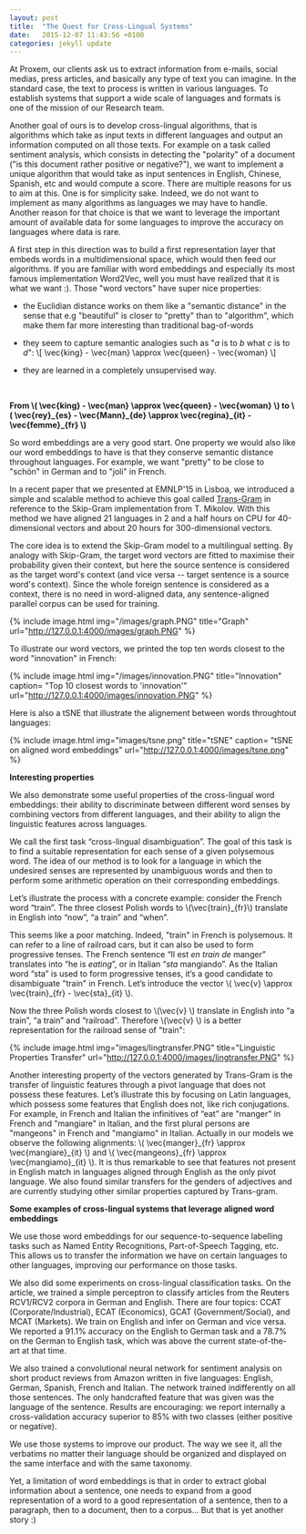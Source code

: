 ```yaml
---
layout: post
title:  "The Quest for Cross-Lingual Systems"
date:   2015-12-07 11:43:56 +0100
categories: jekyll update
---
```


At Proxem, our clients ask us to extract information from e-mails, social medias, press articles, and basically any type of text you can imagine. In the standard case, the text to process is written in various languages. To establish systems that support a wide scale of languages and formats is one of the mission of our Research team.

Another goal of ours is to develop cross-lingual algorithms, that is algorithms which take as input texts in different languages and output an information computed on all those texts. For example on a task called sentiment analysis, which consists in detecting the "polarity" of a document ("is this document rather positive or negative?"), we want to implement a unique algorithm that would take as input sentences in English, Chinese, Spanish, etc and would compute a score. There are multiple reasons for us to aim at this. One is for simplicity sake. Indeed, we do not want to implement as many algorithms as languages we may have to handle. Another reason for that choice is that we want to leverage the important amount of available data for some languages to improve the accuracy on languages where data is rare.

A first step in this direction was to build a first representation layer that embeds words in a multidimensional space, which would then feed our algorithms. If you are familiar with word embeddings and especially its most famous implementation Word2Vec, well you must have realized that it is what we want :). Those "word vectors" have super nice properties:

+ the Euclidian distance works on them like a "semantic distance" in the sense that e.g "beautiful" is closer to "pretty" than to "algorithm", which make them far more interesting than traditional bag-of-words

+ they seem to capture semantic analogies such as "*a* is to *b* what *c* is to *d*": \\[ \vec{king} - \vec{man} \approx \vec{queen} - \vec{woman} \\]

+ they are learned in a completely unsupervised way.

<br>

**From \\( \vec{king} - \vec{man} \approx \vec{queen} - \vec{woman} \\) to \\( \vec{rey}\_{es} - \vec{Mann}\_{de} \approx \vec{regina}\_{it} - \vec{femme}\_{fr} \\)**

So word embeddings are a very good start. One property we would also like our word embeddings to have is that they conserve semantic distance throughout languages. For example, we want "pretty" to be close to "schön" in German and to "joli" in French.

In a recent paper that we presented at EMNLP'15 in Lisboa, we introduced a simple and scalable method to achieve this goal called [Trans-Gram][article] in reference to the Skip-Gram implementation from T. Mikolov. With this method we have aligned 21 languages in 2 and a half hours on CPU for 40-dimensional vectors and about 20 hours for 300-dimensional vectors.

The core idea is to extend the Skip-Gram model to a multilingual setting. By analogy with Skip-Gram, the target word vectors are fitted to maximise their probability given their context, but here the source sentence is considered as the target word's context (and vice versa -- target sentence is a source word's context). Since the whole foreign sentence is considered as a context, there is no need in word-aligned data, any sentence-aligned parallel corpus can be used for training.

{% include image.html
            img="/images/graph.PNG"
            title="Graph"
            url="http://127.0.0.1:4000/images/graph.PNG" %}

To illustrate our word vectors, we printed the top ten words closest to the word "innovation" in French:

{% include image.html
            img="/images/innovation.PNG"
            title="Innovation"
            caption= "Top 10 closest words to 'innovation'"
            url="http://127.0.0.1:4000/images/innovation.PNG" %}

Here is also a tSNE that illustrate the alignement between words throughtout languages:

{% include image.html
            img="images/tsne.png"
            title="tSNE"
            caption= "tSNE on aligned word embeddings"
            url="http://127.0.0.1:4000/images/tsne.png" %}

**Interesting properties**

We also demonstrate some useful properties of the cross-lingual word embeddings: their ability to discriminate between different word senses by combining vectors from different languages, and their ability to align the linguistic features across languages.

We call the first task “cross-lingual disambiguation”. The goal of this task is to find a suitable representation for each sense of a given polysemous word. The idea of our method is to look for a language in which the undesired senses are represented by unambiguous words and then to perform some arithmetic operation on their corresponding embeddings. 

Let’s illustrate the process with a concrete example: consider the French word “train”. The three closest Polish words to \\(\vec{train}_{fr}\\) translate in English into “now”, “a train” and “when”. 

This seems like a poor matching. Indeed, "train" in French is polysemous. It can refer to a line of railroad cars, but it can also be used to form progressive tenses. The French sentence “Il est *en train de* manger” translates into “he is *eating*”, or in Italian “*sta* mangiando”. As the Italian word “sta” is used to form progressive tenses, it’s a good candidate to disambiguate "train" in French. Let’s introduce the vector 
\\( \vec{v} \approx \vec{train}\_{fr} - \vec{sta}\_{it} \\).

Now the three Polish words closest to \\(\vec{v} \\)  translate in English into “a train”, “a train” and “railroad”. Therefore \\(\vec{v} \\) is a better representation for the railroad sense of "train":

{% include image.html
            img="images/lingtransfer.PNG"
            title="Linguistic Properties Transfer"
            url="http://127.0.0.1:4000/images/lingtransfer.PNG" %}

Another interesting property of the vectors generated by Trans-Gram is the transfer of linguistic features through a pivot language that does not possess these features. Let’s illustrate this by focusing on Latin languages, which possess some features that English does not, like rich conjugations. For example, in French and Italian the infinitives of “eat” are "manger" in French and "mangiare" in Italian, and the first plural persons are "mangeons" in French and "mangiamo" in Italian. Actually in our models we observe the following alignments: \\( \vec{manger}\_{fr} \approx \vec{mangiare}\_{it} \\) and \\( \vec{mangeons}\_{fr} \approx \vec{mangiamo}\_{it} \\). It is thus remarkable to see that features not present in English match in languages aligned through English as the only pivot language. We also found similar transfers for the genders of adjectives and are currently studying other similar properties captured by Trans-gram.

**Some examples of cross-lingual systems that leverage aligned word embeddings**

We use those word embeddings for our sequence-to-sequence labelling tasks such as Named Entity Recognitions, Part-of-Speech Tagging, etc. This allows us to transfer the information we have on certain languages to other languages, improving our performance on those tasks. 

We also did some experiments on cross-lingual classification tasks. On the article, we trained a simple perceptron to classify articles from the Reuters RCV1/RCV2 corpora in German and English. There are four topics: CCAT (Corporate/Industrial), ECAT (Economics), GCAT (Government/Social), and MCAT (Markets). We train on English and infer on German and vice versa. We reported a 91.1% accuracy on the English to German task and a 78.7% on the German to English task, which was above the current state-of-the-art at that time.

We also trained a convolutional neural network for sentiment analysis on short product reviews from Amazon written in five languages: English, German, Spanish, French and Italian. The network trained indifferently on all those sentences. The only handcrafted feature that was given was the language of the sentence. Results are encouraging: we report internally a cross-validation accuracy superior to 85% with two classes (either positive or negative).

We use those systems to improve our product. The way we see it, all the verbatims no matter their language should be organized and displayed on the same interface and with the same taxonomy.

Yet, a limitation of word embeddings is that in order to extract global information about a sentence, one needs to expand from a good representation of a word to a good representation of a sentence, then to a paragraph, then to a document, then to a corpus... But that is yet another story :)

[article]: http://www.aclweb.org/anthology/D/D15/D15-1131.pdf

